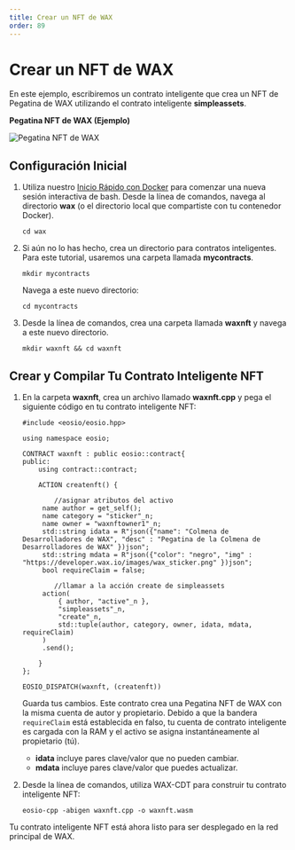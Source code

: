 ```yaml
---
title: Crear un NFT de WAX
order: 89
---
```


# Crear un NFT de WAX

En este ejemplo, escribiremos un contrato inteligente que crea un NFT de Pegatina de WAX utilizando el contrato inteligente **simpleassets**.

**Pegatina NFT de WAX (Ejemplo)**

![Pegatina NFT de WAX](/assets/images/logo.png)

## Configuración Inicial

1. Utiliza nuestro [Inicio Rápido con Docker](/build/dapp-development/docker-setup/) para comenzar una nueva sesión interactiva de bash. Desde la línea de comandos, navega al directorio **wax** (o el directorio local que compartiste con tu contenedor Docker).

   ```shell
   cd wax
   ```

2. Si aún no lo has hecho, crea un directorio para contratos inteligentes. Para este tutorial, usaremos una carpeta llamada **mycontracts**.

   ```shell
   mkdir mycontracts
   ```

   Navega a este nuevo directorio:

   ```shell
   cd mycontracts
   ```

3. Desde la línea de comandos, crea una carpeta llamada **waxnft** y navega a este nuevo directorio.

   ```shell
   mkdir waxnft && cd waxnft
   ```

## Crear y Compilar Tu Contrato Inteligente NFT

1. En la carpeta **waxnft**, crea un archivo llamado **waxnft.cpp** y pega el siguiente código en tu contrato inteligente NFT:

   ```
   #include <eosio/eosio.hpp>

   using namespace eosio;

   CONTRACT waxnft : public eosio::contract{
   public:
       using contract::contract;

       ACTION createnft() {

           //asignar atributos del activo
   	    name author = get_self();
   	    name category = "sticker"_n;
   	    name owner = "waxnftowner1"_n;
   	    std::string idata = R"json({"name": "Colmena de Desarrolladores de WAX", "desc" : "Pegatina de la Colmena de Desarrolladores de WAX" })json";
   	    std::string mdata = R"json({"color": "negro", "img" : "https://developer.wax.io/images/wax_sticker.png" })json";
   	    bool requireClaim = false;

           //llamar a la acción create de simpleassets
   	    action(
   		    { author, "active"_n },
   		    "simpleassets"_n,
   		    "create"_n,
   		    std::tuple(author, category, owner, idata, mdata, requireClaim)
   	    )
   	    .send();

       }
   };

   EOSIO_DISPATCH(waxnft, (createnft))
   ```

   Guarda tus cambios. Este contrato crea una Pegatina NFT de WAX con la misma cuenta de autor y propietario. Debido a que la bandera `requireClaim` está establecida en falso, tu cuenta de contrato inteligente es cargada con la RAM y el activo se asigna instantáneamente al propietario (tú).

   - **idata** incluye pares clave/valor que no pueden cambiar.
   - **mdata** incluye pares clave/valor que puedes actualizar.

2. Desde la línea de comandos, utiliza WAX-CDT para construir tu contrato inteligente NFT:

   ```shell
   eosio-cpp -abigen waxnft.cpp -o waxnft.wasm
   ```

Tu contrato inteligente NFT está ahora listo para ser desplegado en la red principal de WAX.
